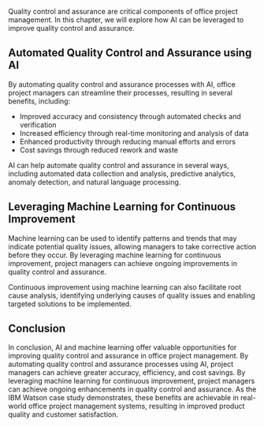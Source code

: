 
Quality control and assurance are critical components of office project management. In this chapter, we will explore how AI can be leveraged to improve quality control and assurance.

Automated Quality Control and Assurance using AI
------------------------------------------------

By automating quality control and assurance processes with AI, office project managers can streamline their processes, resulting in several benefits, including:

* Improved accuracy and consistency through automated checks and verification
* Increased efficiency through real-time monitoring and analysis of data
* Enhanced productivity through reducing manual efforts and errors
* Cost savings through reduced rework and waste

AI can help automate quality control and assurance in several ways, including automated data collection and analysis, predictive analytics, anomaly detection, and natural language processing.

Leveraging Machine Learning for Continuous Improvement
------------------------------------------------------

Machine learning can be used to identify patterns and trends that may indicate potential quality issues, allowing managers to take corrective action before they occur. By leveraging machine learning for continuous improvement, project managers can achieve ongoing improvements in quality control and assurance.

Continuous improvement using machine learning can also facilitate root cause analysis, identifying underlying causes of quality issues and enabling targeted solutions to be implemented.

Conclusion
----------

In conclusion, AI and machine learning offer valuable opportunities for improving quality control and assurance in office project management. By automating quality control and assurance processes using AI, project managers can achieve greater accuracy, efficiency, and cost savings. By leveraging machine learning for continuous improvement, project managers can achieve ongoing enhancements in quality control and assurance. As the IBM Watson case study demonstrates, these benefits are achievable in real-world office project management systems, resulting in improved product quality and customer satisfaction.
